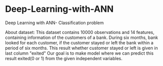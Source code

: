 # Deep-Learning-with-ANN
Deep Learning with ANN- Classification problem

About dataset: This dataset contains 10000 observations and 14 features, containing information of the customers of a bank. During six months, bank looked for each customer, if the customer stayed or left the bank within a period of six months. This result whether customer stayed or left is given in last column "exited" Our goal is to make model where we can predict this result exited(0 or 1) from the given independent variables.
